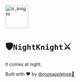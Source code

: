 <img width="72" height="72" alt="ic_knight" src="https://github.com/user-attachments/assets/c7f67e1e-34cc-4d6f-ab11-ff5c4bed30d5" />

# 🛡️`NightKnight`⚔️

It comes at night.

Built with ❤️ by [@rozeappletree🐊](https://github.com/rozeappletree/)

